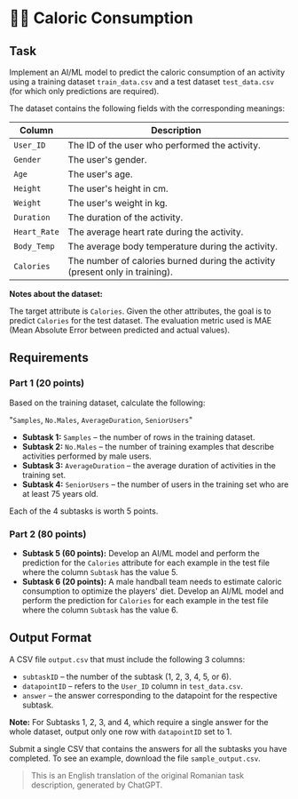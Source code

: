# 🤾‍♂️ Caloric Consumption

## Task

Implement an AI/ML model to predict the caloric consumption of an activity using a training dataset `train_data.csv` and a test dataset `test_data.csv` (for which only predictions are required).

The dataset contains the following fields with the corresponding meanings:

| Column         | Description                                                                   |
|----------------|-------------------------------------------------------------------------------|
| `User_ID`      | The ID of the user who performed the activity.                                |
| `Gender`       | The user's gender.                                                            |
| `Age`          | The user's age.                                                               |
| `Height`       | The user's height in cm.                                                      |
| `Weight`       | The user's weight in kg.                                                      |
| `Duration`     | The duration of the activity.                                                 |
| `Heart_Rate`   | The average heart rate during the activity.                                   |
| `Body_Temp`    | The average body temperature during the activity.                             |
| `Calories`     | The number of calories burned during the activity (present only in training). |

**Notes about the dataset:**

The target attribute is `Calories`. Given the other attributes, the goal is to predict `Calories` for the test dataset. The evaluation metric used is MAE (Mean Absolute Error between predicted and actual values).

## Requirements

### Part 1 (20 points)

Based on the training dataset, calculate the following:

"`Samples`, `No.Males`, `AverageDuration`, `SeniorUsers`"

- **Subtask 1:** `Samples` – the number of rows in the training dataset.
- **Subtask 2:** `No.Males` – the number of training examples that describe activities performed by male users.
- **Subtask 3:** `AverageDuration` – the average duration of activities in the training set.
- **Subtask 4:** `SeniorUsers` – the number of users in the training set who are at least 75 years old.

Each of the 4 subtasks is worth 5 points.

### Part 2 (80 points)

- **Subtask 5 (60 points):** Develop an AI/ML model and perform the prediction for the `Calories` attribute for each example in the test file where the column `Subtask` has the value 5.
- **Subtask 6 (20 points):** A male handball team needs to estimate caloric consumption to optimize the players' diet. Develop an AI/ML model and perform the prediction for `Calories` for each example in the test file where the column `Subtask` has the value 6.

## Output Format

A CSV file `output.csv` that must include the following 3 columns:

- `subtaskID` – the number of the subtask (1, 2, 3, 4, 5, or 6).
- `datapointID` – refers to the `User_ID` column in `test_data.csv`.
- `answer` – the answer corresponding to the datapoint for the respective subtask.

**Note:** For Subtasks 1, 2, 3, and 4, which require a single answer for the whole dataset, output only one row with `datapointID` set to 1.

Submit a single CSV that contains the answers for all the subtasks you have completed. To see an example, download the file `sample_output.csv`.

> This is an English translation of the original Romanian task description, generated by ChatGPT.
